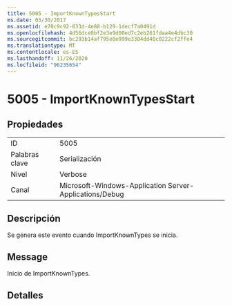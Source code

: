 ```yaml
---
title: 5005 - ImportKnownTypesStart
ms.date: 03/30/2017
ms.assetid: e70c9c92-833d-4e88-b129-1decf7a0491d
ms.openlocfilehash: 4d56dce0bf2e3e9d00ed7c2eb261fdaa4e4dbc30
ms.sourcegitcommit: bc293b14af795e0e999e3304dd40c0222cf2ffe4
ms.translationtype: MT
ms.contentlocale: es-ES
ms.lasthandoff: 11/26/2020
ms.locfileid: "96235654"
---
```

# <a name="5005---importknowntypesstart"></a>5005 - ImportKnownTypesStart

## <a name="properties"></a>Propiedades  
  
|||  
|-|-|  
|ID|5005|  
|Palabras clave|Serialización|  
|Nivel|Verbose|  
|Canal|Microsoft-Windows-Application Server-Applications/Debug|  
  
## <a name="description"></a>Descripción  

 Se genera este evento cuando ImportKnownTypes se inicia.  
  
## <a name="message"></a>Message  

 Inicio de ImportKnownTypes.  
  
## <a name="details"></a>Detalles
